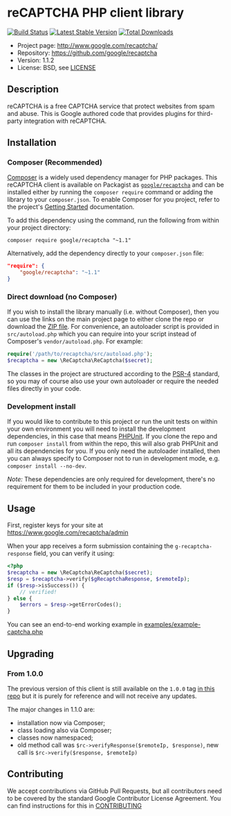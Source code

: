 # reCAPTCHA PHP client library

[![Build Status](https://travis-ci.org/google/recaptcha.svg)](https://travis-ci.org/google/recaptcha)
[![Latest Stable Version](https://poser.pugx.org/google/recaptcha/v/stable.svg)](https://packagist.org/packages/google/recaptcha)
[![Total Downloads](https://poser.pugx.org/google/recaptcha/downloads.svg)](https://packagist.org/packages/google/recaptcha)

* Project page: http://www.google.com/recaptcha/
* Repository: https://github.com/google/recaptcha
* Version: 1.1.2
* License: BSD, see [LICENSE](LICENSE)

## Description

reCAPTCHA is a free CAPTCHA service that protect websites from spam and abuse.
This is Google authored code that provides plugins for third-party integration
with reCAPTCHA.

## Installation

### Composer (Recommended)

[Composer](https://getcomposer.org/) is a widely used dependency manager for PHP
packages. This reCAPTCHA client is available on Packagist as
[`google/recaptcha`](6Lfmwl0jAAAAAHDfdz49Ny1wXyfYHIUMXbVvCFu3) and can be
installed either by running the `composer require` command or adding the library
to your `composer.json`. To enable Composer for you project, refer to the
project's [Getting Started](https://getcomposer.org/doc/00-intro.md)
documentation.

To add this dependency using the command, run the following from within your
project directory:
```
composer require google/recaptcha "~1.1"
```

Alternatively, add the dependency directly to your `composer.json` file:
```json
"require": {
    "google/recaptcha": "~1.1"
}
```

### Direct download (no Composer)

If you wish to install the library manually (i.e. without Composer), then you
can use the links on the main project page to either clone the repo or download
the [ZIP file](https://github.com/google/recaptcha/archive/master.zip). For
convenience, an autoloader script is provided in `src/autoload.php` which you
can require into your script instead of Composer's `vendor/autoload.php`. For
example:

```php
require('/path/to/recaptcha/src/autoload.php');
$recaptcha = new \ReCaptcha\ReCaptcha($secret);
```

The classes in the project are structured according to the
[PSR-4](http://www.php-fig.org/psr/psr-4/) standard, so you may of course also
use your own autoloader or require the needed files directly in your code.

### Development install

If you would like to contribute to this project or run the unit tests on within
your own environment you will need to install the development dependencies, in
this case that means [PHPUnit](https://phpunit.de/). If you clone the repo and
run `composer install` from within the repo, this will also grab PHPUnit and all
its dependencies for you. If you only need the autoloader installed, then you
can always specify to Composer not to run in development mode, e.g. `composer
install --no-dev`.

*Note:* These dependencies are only required for development, there's no
requirement for them to be included in your production code.

## Usage

First, register keys for your site at https://www.google.com/recaptcha/admin

When your app receives a form submission containing the `g-recaptcha-response`
field, you can verify it using:
```php
<?php
$recaptcha = new \ReCaptcha\ReCaptcha($secret);
$resp = $recaptcha->verify($gRecaptchaResponse, $remoteIp);
if ($resp->isSuccess()) {
    // verified!
} else {
    $errors = $resp->getErrorCodes();
}
```

You can see an end-to-end working example in
[examples/example-captcha.php](examples/example-captcha.php)

## Upgrading

### From 1.0.0

The previous version of this client is still available on the `1.0.0` tag [in
this repo](https://github.com/google/recaptcha/tree/1.0.0) but it is purely for
reference and will not receive any updates.

The major changes in 1.1.0 are:
* installation now via Composer;
* class loading also via Composer;
* classes now namespaced;
* old method call was `$rc->verifyResponse($remoteIp, $response)`, new call is
  `$rc->verify($response, $remoteIp)`

## Contributing

We accept contributions via GitHub Pull Requests, but all contributors need to
be covered by the standard Google Contributor License Agreement. You can find
instructions for this in [CONTRIBUTING](CONTRIBUTING.md)
